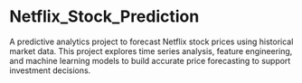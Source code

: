 # Netflix_Stock_Prediction
A predictive analytics project to forecast Netflix stock prices using historical market data. This project explores time series analysis, feature engineering, and machine learning models to build accurate price forecasting to support investment decisions.
